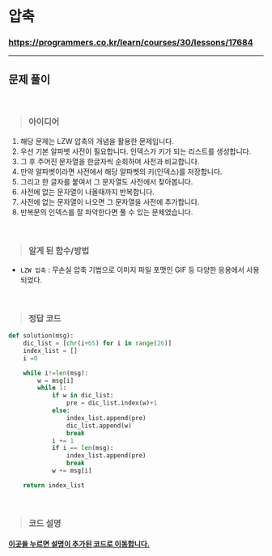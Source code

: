 # 압축

### https://programmers.co.kr/learn/courses/30/lessons/17684

<hr>

## 문제 풀이

<br>

> ### 아이디어
1. 해당 문제는 LZW 압축의 개념을 활용한 문제입니다.
2. 우선 기본 알파벳 사전이 필요합니다. 인덱스가 키가 되는 리스트를 생성합니다.
3. 그 후 주어진 문자열을 한글자씩 순회하며 사전과 비교합니다.
4. 만약 알파벳이라면 사전에서 해당 알파벳의 키(인덱스)를 저장합니다.
5. 그리고 한 글자를 붙여서 그 문자열도 사전에서 찾아봅니다.
6. 사전에 없는 문자열이 나올때까지 반복합니다.
7. 사전에 없는 문자열이 나오면 그 문자열을 사전에 추가합니다.
8. 반복문의 인덱스를 잘 파악한다면 풀 수 있는 문제였습니다.

<br>

> ### 알게 된 함수/방법
- `LZW 압축` : 무손실 압축 기법으로 이미지 파일 포맷인 GIF 등 다양한 응용에서 사용되었다.
    
<br>

> ### 정답 코드
```python
def solution(msg):
    dic_list = [chr(i+65) for i in range(26)]
    index_list = []
    i =0

    while i!=len(msg):
        w = msg[i]
        while 1:
            if w in dic_list:
                pre = dic_list.index(w)+1
            else:
                index_list.append(pre)
                dic_list.append(w)
                break
            i += 1
            if i == len(msg):
                index_list.append(pre)
                break
            w += msg[i]

    return index_list
```
<br>

> ### 코드 설명
<h4><a href="../pyCode/20-1 압축.py">이곳을 누르면 설명이 추가된 코드로 이동합니다.</a></h4>
